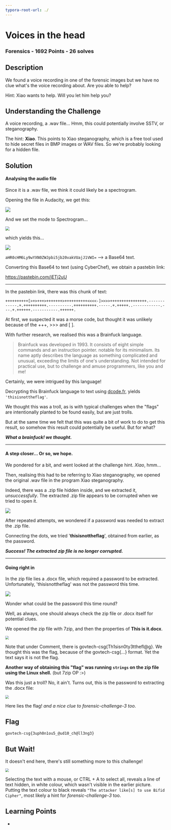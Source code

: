 ```yaml
---
typora-root-url: ./
---
```


# Voices in the head

### Forensics - 1692 Points - 26 solves

## Description

We found a voice recording in one of the forensic images but we have no clue what's the voice recording about. Are you able to help?

Hint:
Xiao wants to help. Will you let him help you?



## Understanding the Challenge

A voice recording, a .wav file... Hmm, this could potentially involve SSTV, or steganography.



The hint: **Xiao**. This points to Xiao steganography, which is a free tool used to hide secret files in BMP images or WAV files. So we're probably looking for a hidden file.



## Solution

#### Analysing the audio file

Since it is a .wav file, we think it could likely be a spectrogram.

Opening the file in Audacity, we get this:

![](/audacity.PNG)



And we set the mode to Spectrogram...

<img src="/audacitysetting.png" style="zoom: 80%;" />



which yields this...

![](/spectrogram.PNG)



`aHR0cHM6Ly9wYXN0ZWJpbi5jb20vakVUajJ1VWI=` --> a Base64 text.

Converting this Base64 to text (using CyberChef),
we obtain a pastebin link:

https://pastebin.com/jETj2uU

---

In the pastebin link, there was this chunk of text:

`++++++++++[>+>+++>+++++++>++++++++++<<<<-]>>>>++++++++++++++++.------------.+.++++++++++.----------.++++++++++.-----.+.+++++..------------.---.+.++++++.-----------.++++++.`

At first, we suspected it was a morse code, but thought it was unlikely because of the +++, >>> and [ ].

With further research, we realised this was a Brainfuck language.

> Brainfuck was developed in 1993. It consists of eight simple commands and an instruction pointer. notable for its minimalism. Its name aptly describes the language as something complicated and unusual, exceeding the limits of one's understanding. Not intended for practical use, but to challenge and amuse programmers, like you and me!

Certainly, we were intrigued by this language!



Decrypting this Brainfuck language to text using [dcode.fr](https://www.dcode.fr/brainfuck-language), yields `'thisisnottheflag'`.

We thought this was a troll, as is with typical challenges when the "flags" are intentionally planted to be found easily, but are just trolls.

But at the same time we felt that this was quite a bit of work to do to get this result, so somehow this result could potentially be useful. But for what? 

**_What a brainfuck! we thought._**

---

#### A step closer... Or so, we hope.

We pondered for a bit, and went looked at the challenge hint. _Xiao_, hmm...

Then, realising this had to be referring to Xiao steganography, we opened the original .wav file in the program Xiao steganography.

Indeed, there was a .zip file hidden inside, and we extracted it, _unsuccessfully_. The extracted .zip file appears to be corrupted when we tried to open it.



![](/hiddenzipfile.png)



After repeated attempts, we wondered if a password was needed to extract the .zip file.

Connecting the dots, we tried '**thisisnottheflag**', obtained from earlier, as the password.

**_Success! The extracted zip file is no longer corrupted._**

---

#### Going right in

In the zip file lies a .docx file, which required a password to be extracted. Unfortunately, 'thisisnottheflag' was not the password this time.



![](/inthezipfile.png)



Wonder what could be the password this time round?



Well, as always, one should always check the zip file or .docx itself for potential clues.

We opened the zip file with 7zip, and then the properties of **This is it.docx**.

<img src="/docxproperties.png" style="zoom:67%;" />



Note that under Comment, there is govtech-csg{Th1sisn0ty3tthefl@g}. We thought this was the flag, because of the govtech-csg{...} format. Yet the text says it is not the flag.



**Another way of obtaining this "flag" was running `strings` on the zip file using the Linux shell.** (but 7zip OP :>)



Was this just a troll? No, it ain't. Turns out, this is the password to extracting the .docx file:



<img src="/flag.PNG" style="zoom:67%;" />



Here lies the flag! _and a nice clue to forensic-challenge-3 too_.



## Flag

```
govtech-csg{3uph0n1ou5_@ud10_ch@ll3ng3}
```



## But Wait!

It doesn't end here, there's still something more to this challenge!

<img src="/flagclue.png" style="zoom:67%;" />

Selecting the text with a mouse, or CTRL + A to select all, reveals a line of text hidden, in white colour, which wasn't visible in the earlier picture. Putting the text colour to black reveals `"The attacker like[s] to use Bifid Cipher"`, most likely a hint for _forensic-challenge-3_ too.



## Learning Points

- 
